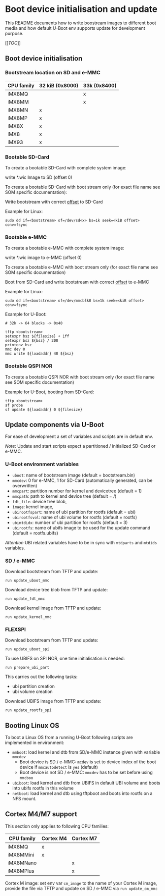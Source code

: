 # Boot device initialisation and update

This README documents how to write boostream images to different boot media and
how default U-Boot env supports update for development purpose.

[[_TOC_]]

## Boot device initialisation

### Bootstream location on SD and e-MMC

| CPU family | 32 kiB (0x8000) | 33k (0x8400) |
| ---------- | --------------- | ------------ |
| iMX8MQ     |                 |     x        |
| iMX8MM     |                 |     x        |
| iMX8MN     |       x         |              |
| iMX8MP     |       x         |              |
| iMX8X      |       x         |              |
| iMX8       |       x         |              |
| iMX93      |       x         |              |

### Bootable SD-Card

To create a bootable SD-Card with complete system image:

write *.wic Image to SD (offset 0)

To create a bootable SD-Card with boot stream only (for exact file name see
SOM specific documentation):

Write bootstream with correct [offset](#bootstream-location-on-sd-and-e-mmc) to SD-Card

Example for Linux:

`sudo dd if=<bootstream> of=/dev/sd<x> bs=1k seek=<kiB offset> conv=fsync`

### Bootable e-MMC

To create a bootable e-MMC with complete system image:

write *.wic image to e-MMC (offset 0)

To create a bootable e-MMC with boot stream only (for exact file name see
SOM specific documentation)

Boot from SD-Card and write bootstream with correct [offset](#bootstream-location-on-sd-and-e-mmc)
to e-MMC

Example for Linux:

`sudo dd if=<bootstream> of=/dev/mmcblk0 bs=1k seek=<kiB offset> conv=fsync`

Example for U-Boot:

```
# 32k -> 64 blocks -> 0x40

tftp <bootstream>
setexpr bsz ${filesize} + 1ff
setexpr bsz ${bsz} / 200
printenv bsz
mmc dev 0
mmc write ${loadaddr} 40 ${bsz}
```

### Bootable QSPI NOR

To create a bootable QSPI NOR with boot stream only (for exact file name see
SOM specific documentation)

Example for U-Boot, booting from SD-Card:

```
tftp <bootstream>
sf probe
sf update ${loadaddr} 0 ${filesize}
```

## Update components via U-Boot

For ease of development a set of variables and scripts are in default env.

_Note_: Update and start scripts expect a partitioned / initialized SD-Card or
e-MMC.

### U-Boot environment variables

* `uboot`: name of bootstream image (default = bootstream.bin)
* `mmcdev`: 0 for e-MMC, 1 for SD-Card (automatically generated,
  can be overwritten)
* `mmcpart`: partition number for kernel and devicetree (default = 1)
* `mmcpath`: path to kernel and device tree (default = /)
* `fdt_file`: device tree blob,
* `image`: kernel image,
* `ubirootfspart`: name of ubi partition for rootfs  (default = ubi)
* `ubirootfsvol`: name of ubi volume for rootfs (default = rootfs)
* `ubimtdidx`: number of ubi partition for rootfs (default = 3)
* `ubirootfs`: name of ubifs image to be used for the update command
  (default = rootfs.ubifs)

_Attention_ UBI related variables have to be in sync with `mtdparts` and
`mtdids` variables.

### SD / e-MMC

Download bootstream from TFTP and update:

`run update_uboot_mmc`

Download device tree blob from TFTP and update:

`run update_fdt_mmc`

Download kernel image from TFTP and update:

`run update_kernel_mmc`

### FLEXSPI

Download bootstream from TFTP and update:

`run update_uboot_spi`

To use UBIFS on SPI NOR, one time initialisation is needed:

`run prepare_ubi_part`

This carries out the following tasks:

- ubi partition creation
- ubi volume creation

Download UBIFS image from TFTP and update:

`run update_rootfs_spi`

## Booting Linux OS

To boot a Linux OS from a running U-Boot following scripts are implemented in
environment:

* `mmboot`: load kernel and dtb from SD/e-MMC instance given with variable `mmcdev`
  * Boot device is SD / e-MMC: `mcdev` is set to device index of the boot device if
    `mmcautodetect` is `yes` (default)
  * Boot device is not SD / e-MMC: `mmcdev` has to be set before using `mmcboo`
* `ubiboot`: load kernel and dtb from UBIFS in default UBI volume and boots into
  ubifs rootfs in this volume
* `netboot`: load kernel and dtb using tftpboot and boots into rootfs on a NFS
  mount.

## Cortex M4/M7 support

This section only applies to  following CPU families:

| CPU family | Cortex M4 | Cortex M7  |
| ---------- | ----------| ---------- |
| iMX8MQ     |     x     |            |
| iMX8MMini  |     x     |            |
| iMX8MNano  |           |      x     |
| iMX8MPlus  |           |      x     |

Cortex M image: set env var `cm_image` to the name of your Cortex M image,
provide the file via TFTP and update on SD / e-MMC via `run update_cm_mmc`
